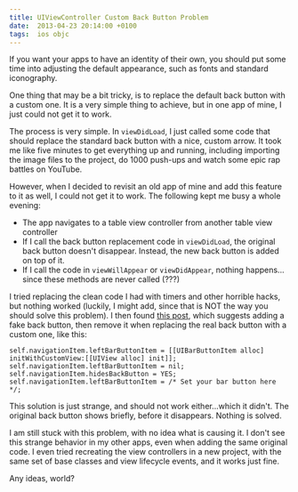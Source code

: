 ```yaml
---
title: UIViewController Custom Back Button Problem
date:  2013-04-23 20:14:00 +0100
tags:  ios objc
---
```


If you want your apps to have an identity of their own, you should put some time
into adjusting the default appearance, such as fonts and standard iconography.

One thing that may be a bit tricky, is to replace the default back button with a
custom one. It is a very simple thing to achieve, but in one app of mine, I just
could not get it to work.

The process is very simple. In `viewDidLoad`, I just called some code that should
replace the standard back button with a nice, custom arrow. It took me like five
minutes to get everything up and running, including importing the image files to
the project, do 1000 push-ups and watch some epic rap battles on YouTube.

However, when I decided to revisit an old app of mine and add this feature to it
as well, I could not get it to work. The following kept me busy a whole evening:

* The app navigates to a table view controller from another table view controller
* If I call the back button replacement code in `viewDidLoad`, the original back
button doesn't disappear. Instead, the new back button is added on top of it.
* If I call the code in `viewWillAppear` or `viewDidAppear`, nothing happens...
since these methods are never called (???)

I tried replacing the clean code I had with timers and other horrible hacks, but
nothing worked (luckily, I might add, since that is NOT the way you should solve
this problem). I then found [this post](http://smartercoder.com/2010/10/18/what-to-do-it-self-navigationitem-hidesbackbutton-true-doesnt-work/),
which suggests adding a fake back button, then remove it when replacing the real
back button with a custom one, like this:

```objc
self.navigationItem.leftBarButtonItem = [[UIBarButtonItem alloc] initWithCustomView:[[UIView alloc] init]];
self.navigationItem.leftBarButtonItem = nil;
self.navigationItem.hidesBackButton = YES;
self.navigationItem.leftBarButtonItem = /* Set your bar button here */;
```

This solution is just strange, and should not work either...which it didn't. The
original back button shows briefly, before it disappears. Nothing is solved.

I am still stuck with this problem, with no idea what is causing it. I don't see
this strange behavior in my other apps, even when adding the same original code.
I even tried recreating the view controllers in a new project, with the same set
of base classes and view lifecycle events, and it works just fine.

Any ideas, world?